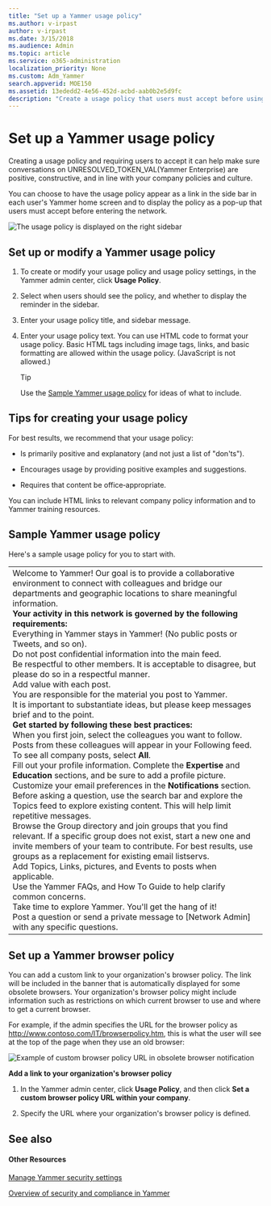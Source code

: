 ```yaml
---
title: "Set up a Yammer usage policy"
ms.author: v-irpast
author: v-irpast
ms.date: 3/15/2018
ms.audience: Admin
ms.topic: article
ms.service: o365-administration
localization_priority: None
ms.custom: Adm_Yammer
search.appverid: MOE150
ms.assetid: 13ededd2-4e56-452d-acbd-aab0b2e5d9fc
description: "Create a usage policy that users must accept before using Yammer."
---
```


# Set up a Yammer usage policy

Creating a usage policy and requiring users to accept it can help make sure conversations on UNRESOLVED_TOKEN_VAL(Yammer Enterprise) are positive, constructive, and in line with your company policies and culture. 
  
You can choose to have the usage policy appear as a link in the side bar in each user's Yammer home screen and to display the policy as a pop-up that users must accept before entering the network. 
  
![The usage policy is displayed on the right sidebar](/Office365/Admin/media/f80d122b-f7dd-4b14-9981-7d3deb04646e.png)
  
## Set up or modify a Yammer usage policy

1. To create or modify your usage policy and usage policy settings, in the Yammer admin center, click **Usage Policy**. 
    
2. Select when users should see the policy, and whether to display the reminder in the sidebar.
    
3. Enter your usage policy title, and sidebar message. 
    
4. Enter your usage policy text. You can use HTML code to format your usage policy. Basic HTML tags including image tags, links, and basic formatting are allowed within the usage policy. (JavaScript is not allowed.) 
    
    > [!TIP]
    > Use the [Sample Yammer usage policy](set-up-a-yammer-usage-policy.md#SampleUsePolicy) for ideas of what to include. 
  
## Tips for creating your usage policy

For best results, we recommend that your usage policy:
  
- Is primarily positive and explanatory (and not just a list of "don'ts").
    
- Encourages usage by providing positive examples and suggestions.
    
- Requires that content be office‐appropriate.
    
You can include HTML links to relevant company policy information and to Yammer training resources.
  
## Sample Yammer usage policy
<a name="SampleUsePolicy"> </a>

Here's a sample usage policy for you to start with.
  
||
|:-----|
| Welcome to Yammer! Our goal is to provide a collaborative environment to connect with colleagues and bridge our departments and geographic locations to share meaningful information.  <br/> **Your activity in this network is governed by the following requirements:** <br/>  Everything in Yammer stays in Yammer! (No public posts or Tweets, and so on).  <br/>  Do not post confidential information into the main feed.  <br/>  Be respectful to other members. It is acceptable to disagree, but please do so in a respectful manner.  <br/>  Add value with each post.  <br/>  You are responsible for the material you post to Yammer.  <br/>  It is important to substantiate ideas, but please keep messages brief and to the point.  <br/> **Get started by following these best practices:** <br/>  When you first join, select the colleagues you want to follow. Posts from these colleagues will appear in your Following feed. To see all company posts, select **All**.  <br/>  Fill out your profile information. Complete the **Expertise** and **Education** sections, and be sure to add a profile picture.  <br/>  Customize your email preferences in the **Notifications** section.  <br/>  Before asking a question, use the search bar and explore the Topics feed to explore existing content. This will help limit repetitive messages.  <br/>  Browse the Group directory and join groups that you find relevant. If a specific group does not exist, start a new one and invite members of your team to contribute. For best results, use groups as a replacement for existing email listservs.  <br/>  Add Topics, Links, pictures, and Events to posts when applicable.  <br/>  Use the Yammer FAQs, and How To Guide to help clarify common concerns.  <br/>  Take time to explore Yammer. You'll get the hang of it!  <br/>  Post a question or send a private message to [Network Admin] with any specific questions.  <br/> |
   
## Set up a Yammer browser policy
<a name="SampleUsePolicy"> </a>

You can add a custom link to your organization's browser policy. The link will be included in the banner that is automatically displayed for some obsolete browsers. Your organization's browser policy might include information such as restrictions on which current browser to use and where to get a current browser.
  
 For example, if the admin specifies the URL for the browser policy as http://www.contoso.com/IT/browserpolicy.htm, this is what the user will see at the top of the page when they use an old browser: 
  
![Example of custom browser policy URL in obsolete browser notification](/Office365/Admin/media/54b99150-36a7-496e-bb27-2bd03786517c.png)
  
 **Add a link to your organization's browser policy**
  
1. In the Yammer admin center, click **Usage Policy**, and then click **Set a custom browser policy URL within your company**. 
    
2. Specify the URL where your organization's browser policy is defined.
    
## See also
<a name="SampleUsePolicy"> </a>

#### Other Resources

[Manage Yammer security settings](manage-yammer-security-settings.md)
  
[Overview of security and compliance in Yammer](overview-of-security-and-compliance-in-yammer.md)


